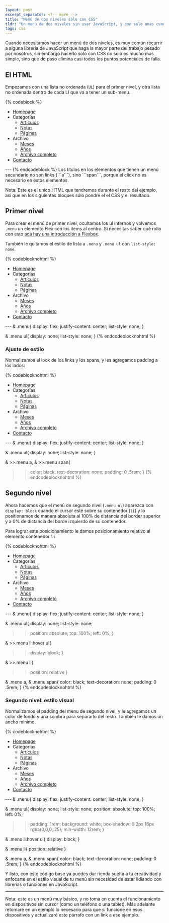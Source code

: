```yaml
---
layout: post
excerpt_separator: <!-- more -->
title: "Menú de dos niveles sólo con CSS"
tldr: "Un menú de dos niveles sin usar JavaScript, y con sólo unas cuantas líneas de CSS."
tags: css
---
```


Cuando necesitamos hacer un menú de dos niveles, es muy común recurrir a alguna librería de JavaScript que haga la mayor parte del trabajo pesado por nosotros, sin embargo hacerlo solo con CSS no solo es mucho más simple, sino que de paso elimina casi todos los puntos potenciales de falla.

## El HTML

Empezamos con una lista no ordenada (```UL```) para el primer nivel, y otra lista no ordenada dentro de cada LI que va a tener un sub-menu.

{% codeblock %}
<ul class="menu">
  <li>
    <a href="#">Homepage</a>
  </li>
  <li>
    <span>Categorías</span>
    <ul>
      <li><a href="#">Artículos</a></li>
      <li><a href="#">Notas</a></li>
      <li><a href="#">Páginas</a></li>
    </ul>
  </li>
  <li>
    <span>Archivo</span>
    <ul>
      <li><a href="#">Meses</a></li>
      <li><a href="#">Años</a></li>
      <li><a href="#">Archivo completo</a></li>
    </ul>
  </li>
  <li>
    <a href="#">Contacto</a>
  </li>
</ul>
---
{% endcodeblock %}
Los títulos en los elementos que tienen un menú secundario no son links (```a```), sino ```span```, porque el click no es necesario en estos elementos.

Nota: Este es el unico HTML que tendremos durante el resto del ejemplo, asi que en los siguientes bloques sólo pondré el el CSS y el resultado.

## Primer nivel

Para crear el menú de primer nivel, ocultamos los ul internos y volvemos ```.menu``` un elemento Flex con los items al centro. Si necesitas saber qué rollo con esto [acá hay una introducción a Flexbox](/notas/flex-ejes/).

También le quitamos el estilo de lista a ```.menu``` y ```.menu ul``` con ```list-style: none```.

{% codeblocknohtml %}
<ul class="menu">
  <li>
    <a href="#">Homepage</a>
  </li>
  <li>
    <span>Categorías</span>
    <ul>
      <li><a href="#">Artículos</a></li>
      <li><a href="#">Notas</a></li>
      <li><a href="#">Páginas</a></li>
    </ul>
  </li>
  <li>
    <span>Archivo</span>
    <ul>
      <li><a href="#">Meses</a></li>
      <li><a href="#">Años</a></li>
      <li><a href="#">Archivo completo</a></li>
    </ul>
  </li>
  <li>
    <a href="#">Contacto</a>
  </li>
</ul>
---
& .menu{
  display: flex;
  justify-content: center;
  list-style: none;
}

& .menu ul{
  display: none;
  list-style: none;
}
{% endcodeblocknohtml %}

### Ajuste de estilo

Normalizamos el look de los links y los spans, y les agregamos padding a los lados:

{% codeblocknohtml %}
<ul class="menu">
  <li>
    <a href="#">Homepage</a>
  </li>
  <li>
    <span>Categorías</span>
    <ul>
      <li><a href="#">Artículos</a></li>
      <li><a href="#">Notas</a></li>
      <li><a href="#">Páginas</a></li>
    </ul>
  </li>
  <li>
    <span>Archivo</span>
    <ul>
      <li><a href="#">Meses</a></li>
      <li><a href="#">Años</a></li>
      <li><a href="#">Archivo completo</a></li>
    </ul>
  </li>
  <li>
    <a href="#">Contacto</a>
  </li>
</ul>
---
& .menu{
  display: flex;
  justify-content: center;
  list-style: none;
}

& .menu ul{
  display: none;
  list-style: none;
}

& >>.menu a,
& >>.menu span{
  >>color: black;
  >>text-decoration: none;
  >>padding: 0 .5rem;
>>}
{% endcodeblocknohtml %}

## Segundo nivel

Ahora hacemos que el menú de segundo nivel (```.menu ul```) aparezca con ```display: block``` cuando el cursor esté sobre su contenedor (```li```) y lo positionamos de manera absoluta al 100% de distancia del border superior y a 0% de distancia del borde izquierdo de su contenedor.

Para lograr este posicionamiento le damos posicionamiento relativo al elemento contenedor ```li```.

{% codeblocknohtml %}
<ul class="menu">
  <li>
    <a href="#">Homepage</a>
  </li>
  <li>
    <span>Categorías</span>
    <ul>
      <li><a href="#">Artículos</a></li>
      <li><a href="#">Notas</a></li>
      <li><a href="#">Páginas</a></li>
    </ul>
  </li>
  <li>
    <span>Archivo</span>
    <ul>
      <li><a href="#">Meses</a></li>
      <li><a href="#">Años</a></li>
      <li><a href="#">Archivo completo</a></li>
    </ul>
  </li>
  <li>
    <a href="#">Contacto</a>
  </li>
</ul>
<spacer/>
---
& .menu{
  display: flex;
  justify-content: center;
  list-style: none;
}

& .menu ul{
  display: none;
  list-style: none;
  >>position: absolute;
  >>top: 100%;
  >>left: 0%;
}

& >>.menu li:hover ul{
  >>display: block;
>>}

& >>.menu li{
  >>position: relative
>>}

& .menu a,
& .menu span{
  color: black;
  text-decoration: none;
  padding: 0 .5rem;
}
{% endcodeblocknohtml %}

### Segundo nivel: estilo visual

Normalizamos el padding del menu de segundo nivel, y le agregamos un color de fondo y una sombra para separarlo del resto. También le damos un ancho mínimo.

{% codeblocknohtml %}
<ul class="menu">
  <li>
    <a href="#">Homepage</a>
  </li>
  <li>
    <span>Categorías</span>
    <ul>
      <li><a href="#">Artículos</a></li>
      <li><a href="#">Notas</a></li>
      <li><a href="#">Páginas</a></li>
    </ul>
  </li>
  <li>
    <span>Archivo</span>
    <ul>
      <li><a href="#">Meses</a></li>
      <li><a href="#">Años</a></li>
      <li><a href="#">Archivo completo</a></li>
    </ul>
  </li>
  <li>
    <a href="#">Contacto</a>
  </li>
</ul>
<spacer/>
---
& .menu{
  display: flex;
  justify-content: center;
  list-style: none;
}

& .menu ul{
  display: none;
  list-style: none;
  position: absolute;
  top: 100%;
  left: 0%;
  >>padding: 1rem;
  >>background: white;
  >>box-shadow: 0 2px 16px rgba(0,0,0,.25);
  >>min-width: 12rem;
}

& .menu li:hover ul{
  display: block;
}

& .menu li{
  position: relative
}

& .menu a,
& .menu span{
  color: black;
  text-decoration: none;
  padding: 0 .5rem;
}
{% endcodeblocknohtml %}

Y listo, con este código base ya puedes dar rienda suelta a tu creatividad y enfocarte en el estilo visual de tu menú sin necesidad de estar lidiando con librerías o funciones en JavaScript.

<hr class="separator">

Nota: este es un menú muy básico, y no toma en cuenta el funcionamiento en dispositivos sin cursor (como un teléfono o una tablet). Más adelante retomaré en un ejemplo lo necesario para que sí funcione en esos dispositivos y actualizaré este párrafo con un link a ese ejemplo.